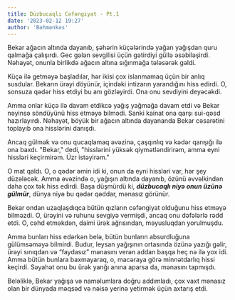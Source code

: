 ```yaml
---
title: Düzbucaqlı Cəfəngiyat - Pt.1
date: '2023-02-12 19:27'
author: 'Bəhmənkəs'
---
```


Bekar ağacın altında dayanıb, şəhərin küçələrində yağan yağışdan quru qalmağa çalışırdı. Gec gələn sevgilisi üçün gətirdiyi güllə əsəbiləşirdi. Nəhayət, onunla birlikdə ağacın altına sığınmağa tələsərək gəldi.

Küçə ilə getməyə başladılar, hər ikisi çox islanmamaq üçün bir anlıq susdular. Bekarın ürəyi döyünür, içindəki intizarın yarandığını hiss edirdi. O, sonsuza qədər hiss etdiyi bu anı gözləyirdi. Ona onu sevdiyini deyəcəkdi.

Amma onlar küçə ilə davam etdikcə yağış yağmağa davam etdi və Bekar nəyinsə söndüyünü hiss etməyə bilmədi. Sanki kainat ona qarşı sui-qəsd hazırlayırdı. Nəhayət, böyük bir ağacın altında dayananda Bekar cəsarətini toplayıb ona hisslərini danışdı.

Ancaq gülmək və onu qucaqlamaq əvəzinə, çaşqınlıq və kədər qarışığı ilə ona baxdı. "Bekar," dedi, "hisslərini yüksək qiymətləndirirəm, amma eyni hissləri keçirmirəm. Üzr istəyirəm."

O mat qaldı. O, o qədər əmin idi ki, onun da eyni hissləri var, hər şey düzələcək. Amma əvəzində o, yağışın altında dayanıb, özünü əvvəlkindən daha çox tək hiss edirdi. Başa düşmürdü ki, **_düzbucaqlı niyə onun üzünə gülmür_**, dünya niyə bu qədər qəddar, mənasız görünür.

Bekar ondan uzaqlaşdıqca bütün qızların cəfəngiyat olduğunu hiss etməyə bilməzdi. O, ürəyini və ruhunu sevgiyə vermişdi, ancaq onu dəfələrlə rədd etdi. O, cəhd etməkdən, daimi ürək ağrısından, məyusluqdan yorulmuşdu.

Amma bunları hiss edərkən belə, bütün bunların absurdluğuna gülümsəməyə bilmirdi. Budur, leysan yağışının ortasında özünə yazığı gəlir, ürəyi sınıqdan və “faydasız” mənasını verən addan başqa heç nə ilə yox idi. Amma bütün bunlara baxmayaraq, o, macəraya görə minnətdarlıq hissi keçirdi. Səyahət onu bu ürək yanğı anına aparsa da, mənasını tapmışdı.

Beləliklə, Bekar yağışa və naməlumlara doğru addımladı, çox vaxt mənasız olan bir dünyada məqsəd və nəisə yerinə yetirmək üçün axtarış etdi.
